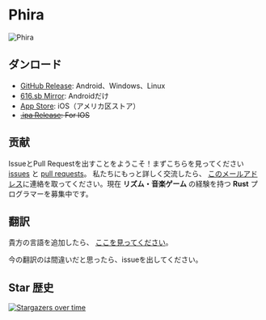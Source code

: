 # Phira

![Phira](https://files-cf.phira.cn/github-showcase.png)

## ダンロード

- [GitHub Release](https://github.com/TeamFlos/phira/releases): Android、Windows、Linux
- [616.sb Mirror](https://616.sb/#phira): Androidだけ
- [App Store](https://apps.apple.com/us/app/phira/id6447435864): iOS（アメリカ区ストア）
- ~~[.ipa Release](https://github.com/F-Unction/phira_ipa/releases): For IOS~~

## 贡献

IssueとPull Requestを出すことをようこそ！まずこちらを見ってください[issues](https://github.com/TeamFlos/phira/issues?q=label%3A%22good+first+issue%22) と [pull requests](https://github.com/TeamFlos/phira/issues?q=label%3A%22good+first+issue%22)。
私たちにもっと詳しく交流したら、 [このメールアドレス](mailto://contact@phira.cn)に連絡を取ってください。現在 **リズム・音楽ゲーム** の経験を持つ **Rust** プログラマーを募集中です。


## 翻訳

貴方の言語を追加したら、 [ここを見ってください](https://github.com/TeamFlos/phira/pull/201#issuecomment-1783356944)。


今の翻訳のは間違いだと思ったら、issueを出してください。

## Star 歴史

[![Stargazers over time](https://starchart.cc/TeamFlos/phira.svg?variant=adaptive)](https://starchart.cc/TeamFlos/phira)
